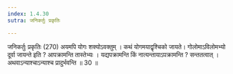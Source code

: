 ```yaml
---
index: 1.4.30
sutra: जनिकर्तुः प्रकृतिः

---
```

जनिकर्तुः प्रकृतिः (270) अयमपि योगः शक्योऽवक्तुम् । कथं योगमयाद्वृश्चिको जायते। गोलोमाऽविलोमभ्यो दूर्वा जायन्ते इति ? आपक्रामन्ति तास्तेभ्यः । यद्यपक्रामन्ति किं नात्यन्तायाऽपक्रामन्ति ? सन्ततत्वात् । अथवाऽन्याश्चाऽन्याश्च प्रादुर्भवन्ति ॥ 30 ॥